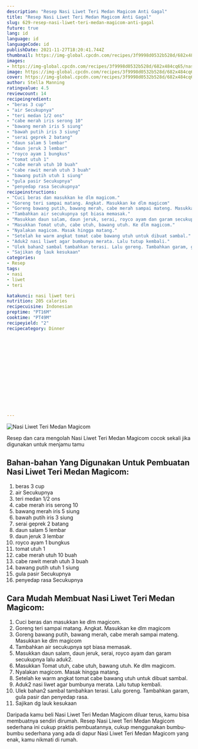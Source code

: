 ```yaml
---
description: "Resep Nasi Liwet Teri Medan Magicom Anti Gagal"
title: "Resep Nasi Liwet Teri Medan Magicom Anti Gagal"
slug: 629-resep-nasi-liwet-teri-medan-magicom-anti-gagal
future: true
lang: id
language: id
languageCode: id
publishDate: 2021-11-27T18:20:41.744Z 
thumbnail: https://img-global.cpcdn.com/recipes/3f9998d0532b528d/682x484cq65/nasi-liwet-teri-medan-magicom-foto-resep-utama.webp
images:
- https://img-global.cpcdn.com/recipes/3f9998d0532b528d/682x484cq65/nasi-liwet-teri-medan-magicom-foto-resep-utama.webp
image: https://img-global.cpcdn.com/recipes/3f9998d0532b528d/682x484cq65/nasi-liwet-teri-medan-magicom-foto-resep-utama.webp
cover: https://img-global.cpcdn.com/recipes/3f9998d0532b528d/682x484cq65/nasi-liwet-teri-medan-magicom-foto-resep-utama.webp
author: Stella Manning
ratingvalue: 4.5
reviewcount: 14
recipeingredient:
- "beras 3 cup"
- "air Secukupnya"
- "teri medan 1/2 ons"
- "cabe merah iris serong 10"
- "bawang merah iris 5 siung"
- "bawah putih iris 3 siung"
- "serai geprek 2 batang"
- "daun salam 5 lembar"
- "daun jeruk 3 lembar"
- "royco ayam 1 bungkus"
- "tomat utuh 1"
- "cabe merah utuh 10 buah"
- "cabe rawit merah utuh 3 buah"
- "bawang putih utuh 1 siung"
- "gula pasir Secukupnya"
- "penyedap rasa Secukupnya"
recipeinstructions:
- "Cuci beras dan masukkan ke dlm magicom."
- "Goreng teri sampai matang. Angkat. Masukkan ke dlm magicom"
- "Goreng bawang putih, bawang merah, cabe merah sampai mateng. Masukkan ke dlm magicom"
- "Tambahkan air secukupnya spt biasa memasak."
- "Masukkan daun salam, daun jeruk, serai, royco ayam dan garam secukupnya lalu aduk2."
- "Masukkan Tomat utuh, cabe utuh, bawang utuh. Ke dlm magicom."
- "Nyalakan magicom. Masak hingga matang."
- "Setelah ke warm angkat tomat cabe bawang utuh untuk dibuat sambal."
- "Aduk2 nasi liwet agar bumbunya merata. Lalu tutup kembali."
- "Ulek bahan2 sambal tambahkan terasi. Lalu goreng. Tambahkan garam, gula pasir dan penyedap rasa."
- "Sajikan dg lauk kesukaan"
categories:
- Resep
tags:
- nasi
- liwet
- teri

katakunci: nasi liwet teri 
nutrition: 205 calories
recipecuisine: Indonesian
preptime: "PT16M"
cooktime: "PT49M"
recipeyield: "2"
recipecategory: Dinner


     
    
    
    
    
    
    
    
    
    
    
      
    
---
```



![Nasi Liwet Teri Medan Magicom](https://img-global.cpcdn.com/recipes/3f9998d0532b528d/682x484cq65/nasi-liwet-teri-medan-magicom-foto-resep-utama.webp)

Resep dan cara mengolah  Nasi Liwet Teri Medan Magicom cocok sekali jika digunakan untuk menjamu tamu

<!--inarticleads1-->

## Bahan-bahan Yang Digunakan Untuk Pembuatan Nasi Liwet Teri Medan Magicom:

1. beras 3 cup
1. air Secukupnya
1. teri medan 1/2 ons
1. cabe merah iris serong 10
1. bawang merah iris 5 siung
1. bawah putih iris 3 siung
1. serai geprek 2 batang
1. daun salam 5 lembar
1. daun jeruk 3 lembar
1. royco ayam 1 bungkus
1. tomat utuh 1
1. cabe merah utuh 10 buah
1. cabe rawit merah utuh 3 buah
1. bawang putih utuh 1 siung
1. gula pasir Secukupnya
1. penyedap rasa Secukupnya



<!--inarticleads2-->

## Cara Mudah Membuat Nasi Liwet Teri Medan Magicom:

1. Cuci beras dan masukkan ke dlm magicom.
1. Goreng teri sampai matang. Angkat. Masukkan ke dlm magicom
1. Goreng bawang putih, bawang merah, cabe merah sampai mateng. Masukkan ke dlm magicom
1. Tambahkan air secukupnya spt biasa memasak.
1. Masukkan daun salam, daun jeruk, serai, royco ayam dan garam secukupnya lalu aduk2.
1. Masukkan Tomat utuh, cabe utuh, bawang utuh. Ke dlm magicom.
1. Nyalakan magicom. Masak hingga matang.
1. Setelah ke warm angkat tomat cabe bawang utuh untuk dibuat sambal.
1. Aduk2 nasi liwet agar bumbunya merata. Lalu tutup kembali.
1. Ulek bahan2 sambal tambahkan terasi. Lalu goreng. Tambahkan garam, gula pasir dan penyedap rasa.
1. Sajikan dg lauk kesukaan




Daripada kamu beli  Nasi Liwet Teri Medan Magicom  diluar terus, kamu  bisa membuatnya sendiri dirumah. Resep  Nasi Liwet Teri Medan Magicom  sederhana ini cukup praktis pembuatannya, cukup menggunakan bumbu-bumbu sederhana yang ada di dapur  Nasi Liwet Teri Medan Magicom  yang enak, kamu nikmati di rumah.
